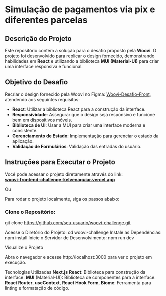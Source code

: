 # Simulação de pagamentos via pix e diferentes parcelas

## Descrição do Projeto
Este repositório contém a solução para o desafio proposto pela **Woovi**. O projeto foi desenvolvido para replicar o design fornecido, demonstrando habilidades em **React** e utilizando a biblioteca **MUI (Material-UI)** para criar uma interface responsiva e funcional.

## Objetivo do Desafio
Recriar o design fornecido pela Woovi no Figma: [Woovi-Desafio-Front](https://www.figma.com/design/hv1LgD7oNrtlmfWgKBG6PF/Woovi-Desafio-Front?node-id=0-1&t=E3GdukMimd3q91j2-0), atendendo aos seguintes requisitos:

- **React**: Utilizar a biblioteca React para a construção da interface.
- **Responsividade**: Assegurar que o design seja responsivo e funcione bem em dispositivos móveis.
- **Biblioteca de UI**: Usar a MUI para criar uma interface moderna e consistente.
- **Gerenciamento de Estado**: Implementação para gerenciar o estado da aplicação.
- **Validação de Formulários**: Validação das entradas do usuário.

## Instruções para Executar o Projeto

Você pode acessar o projeto diretamente através do link:  
**[woovi-frontend-challenge-kelvenaguiar.vercel.app](https://woovi-frontend-challenge-kelvenaguiar.vercel.app)**

Ou

Para rodar o projeto localmente, siga os passos abaixo:

### Clone o Repositório:

git clone https://github.com/seu-usuario/woovi-challenge.git

Acesse o Diretório do Projeto:
cd woovi-challenge
Instale as Dependências: 
npm install
Inicie o Servidor de Desenvolvimento: 
npm run dev

Visualize o Projeto

Abra o navegador e acesse http://localhost:3000 para ver o projeto em execução.

Tecnologias Utilizadas
**Next.js**
**React**: Biblioteca para construção da interface.
**MUI** (Material-UI): Biblioteca de componentes para a interface.
**React Router**, **useContext**, **React Hook Form**,
**Biome**: Ferramenta para linting e formatação de código.


